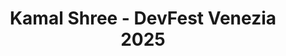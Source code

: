---
title: "Kamal Shree - DevFest Venezia 2025"
name: "Kamal Shree"
photo: "/images/speakers/kamal-shree.webp"
bio: Senior Developer Advocate @Microsoft, Google Developer Expert in Flutter & Dart with 14 years of experience in Web Technologies, Android, Flutter, HarmonyOS and Microsoft M365. I have worked for multinational firms in India, the Netherlands, and the USA. I am a Women Techmakers Ambassador!, Youtuber (whatsupcoders), Mentor @MentorCruise, and Open-Source Community Builder.
jobTitle: Senior Developer Advocate @Microsoft, Google Developer Expert, Youtuber(Whatsupcoders), Women Techmakers Ambassador!
twitter: "https://twitter.com/whatsupcoders"
linkedin: "https://www.linkedin.com/in/kamalshree/"
website: ""
featured: false
lang: session - en
presentation:
    title: "AI Meets UI: Integrating LLMs and ML Models in Flutter Apps"
    abstract: "AI is changing the way people use apps, and as developers, it's up to us to connect smart technology with seamless user experiences. In this session, we'll look at how you can bring the power of Large Language Models (LLMs) and machine learning into your Flutter apps in practical, approachable ways.

You'll see how to work with cloud-based models like OpenAI, Gemini, or Azure OpenAI through APIs, and how to run ML models on-device using TensorFlow Lite. From building chatbots to adding intelligent features that feel like copilots, we'll show you how to create smart, responsive apps — without compromising on performance or design.

We'll walk through architecture choices, prompt design tips, caching techniques, and security best practices, all backed by real-world examples and live demos. By the end, you'll be ready to take your Flutter apps to the next level — combining beautiful UI with intelligent AI."
---